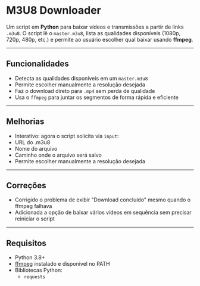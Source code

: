# M3U8 Downloader

Um script em **Python** para baixar vídeos e transmissões a partir de links `.m3u8`.
O script lê o `master.m3u8`, lista as qualidades disponíveis (1080p, 720p, 480p, etc.) e permite ao usuário escolher qual baixar usando **ffmpeg**.

---

## Funcionalidades
- Detecta as qualidades disponíveis em um `master.m3u8`
- Permite escolher manualmente a resolução desejada
- Faz o download direto para `.mp4` sem perda de qualidade
- Usa o `ffmpeg` para juntar os segmentos de forma rápida e eficiente

---

## Melhorias
- Interativo: agora o script solicita via `input`:
- URL do .m3u8
- Nome do arquivo
- Caminho onde o arquivo será salvo
- Permite escolher manualmente a resolução desejada

---

## Correções

- Corrigido o problema de exibir "Download concluído" mesmo quando o ffmpeg falhava
- Adicionada a opção de baixar vários vídeos em sequência sem precisar reiniciar o script 

---

## Requisitos
- Python 3.8+
- [ffmpeg](https://ffmpeg.org/) instalado e disponível no PATH
- Bibliotecas Python:
  - `requests`